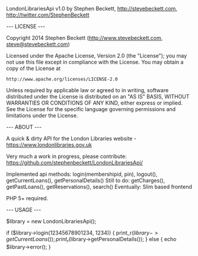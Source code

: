 LondonLibrariesApi v1.0 by Stephen Beckett, http://stevebeckett.com, http://twitter.com/StephenBeckett

--- LICENSE ---
	
Copyright 2014 Stephen Beckett (http://www.stevebeckett.com, steve@stevebeckett.com)

Licensed under the Apache License, Version 2.0 (the "License");
you may not use this file except in compliance with the License.
You may obtain a copy of the License at

	http://www.apache.org/licenses/LICENSE-2.0

Unless required by applicable law or agreed to in writing, software
distributed under the License is distributed on an "AS IS" BASIS,
WITHOUT WARRANTIES OR CONDITIONS OF ANY KIND, either express or implied.
See the License for the specific language governing permissions and
limitations under the License.

--- ABOUT ---

A quick & dirty API for the London Libraries website - https://www.londonlibraries.gov.uk

Very much a work in progress, please contribute:
https://github.com/stephenbeckett/LondonLibrariesApi/

Implemented api methods: login(membershipid, pin), logout(), getCurrentLoans(), getPersonalDetails()
Still to do: getCharges(), getPastLoans(), getReservations(), search()
Eventually: Slim based frontend

PHP 5+ required.

--- USAGE ---

$library = new LondonLibrariesApi();

if ($library->login(12345678901234, 1234)) {
	print_r($library->getCurrentLoans());
	print_r($library->getPersonalDetails());
} else {
	echo $library->error();
}